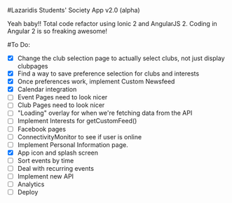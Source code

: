 #Lazaridis Students' Society App v2.0 (alpha)

Yeah baby!! Total code refactor using Ionic 2 and AngularJS 2. Coding in Angular 2 is so freaking awesome!

#To Do:
- [x] Change the club selection page to actually select clubs, not just display clubpages
- [x] Find a way to save preference selection for clubs and interests
- [x] Once preferences work, implement Custom Newsfeed
- [x] Calendar integration
- [ ] Event Pages need to look nicer
- [ ] Club Pages need to look nicer
- [ ] "Loading" overlay for when we're fetching data from the API
- [ ] Implement Interests for getCustomFeed()
- [ ] Facebook pages
- [ ] ConnectivityMonitor to see if user is online
- [ ] Implement Personal Information page.
- [x] App icon and splash screen
- [ ] Sort events by time
- [ ] Deal with recurring events
- [ ] Implement new API
- [ ] Analytics
- [ ] Deploy